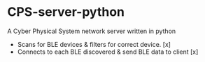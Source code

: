 # CPS-server-python
A Cyber Physical System network server written in python

- Scans for BLE devices & filters for correct device.       [x]
- Connects to each BLE discovered & send BLE data to client [x]
